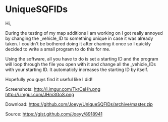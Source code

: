 UniqueSQFIDs
============

Hi,

During the testing of my map additions I am working on I got really annoyed by changing the _vehicle_ID to something unique in case it was already taken. I couldn't be bothered doing it after chaning it once so I quickly decided to write a small program to do this for me.

Using the software, all you have to do is set a starting ID and the program will loop through the file you open with it and change all the _vehicle_IDs with your starting ID. It automaticly increases the starting ID by itself.

Hopefully you guys find it useful like I did!

Screenshots:
http://i.imgur.com/TkrCeHh.png
http://i.imgur.com/JHm3GoS.png

Download:
https://github.com/Joeyy/UniqueSQFIDs/archive/master.zip

Source:
https://gist.github.com/Joeyy/8918941
